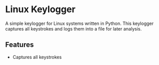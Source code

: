 # Linux Keylogger

A simple keylogger for Linux systems written in Python. This keylogger captures all keystrokes and logs them into a file for later analysis.

## Features

- Captures all keystrokes

